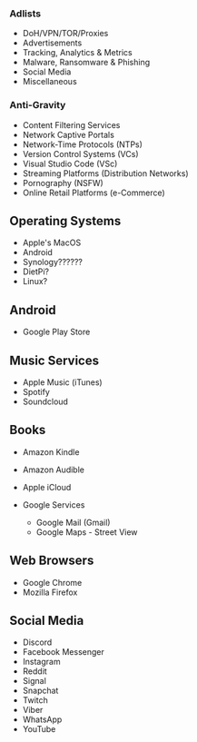 ### Adlists

- DoH/VPN/TOR/Proxies
- Advertisements
- Tracking, Analytics & Metrics
- Malware, Ransomware & Phishing
- Social Media
- Miscellaneous

### Anti-Gravity

- Content Filtering Services
- Network Captive Portals
- Network-Time Protocols (NTPs)
- Version Control Systems (VCs)
- Visual Studio Code (VSc)
- Streaming Platforms (Distribution Networks)
- Pornography (NSFW)
- Online Retail Platforms (e-Commerce)

## Operating Systems

- Apple's MacOS
- Android
- Synology??????
- DietPi?
- Linux?

## Android 

- Google Play Store

## Music Services

- Apple Music (iTunes)
- Spotify
- Soundcloud

## Books

- Amazon Kindle
- Amazon Audible

- Apple iCloud
- Google Services
  - Google Mail (Gmail)
  - Google Maps - Street View

## Web Browsers

- Google Chrome
- Mozilla Firefox

## Social Media

- Discord
- Facebook Messenger
- Instagram
- Reddit
- Signal
- Snapchat
- Twitch
- Viber
- WhatsApp
- YouTube

